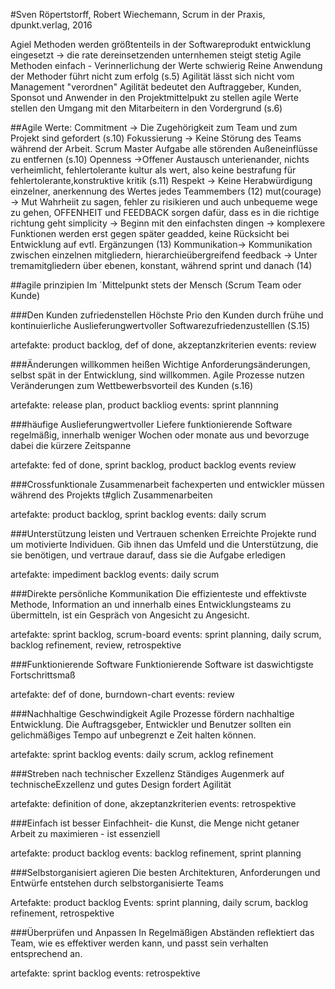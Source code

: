 #Sven Röpertstorff, Robert Wiechemann, Scrum in der Praxis, dpunkt.verlag, 2016

Agiel Methoden werden größtenteils in der Softwareprodukt entwicklung eingesetzt
-> die rate dereinsetzenden unternhemen steigt stetig
Agile Methoden einfach - Verinnerlichung der Werte schwierig
Reine Anwendung der Methoder führt nicht zum erfolg (s.5)
Agilität lässt sich nicht vom Management "verordnen"
Agilität bedeutet den Auftraggeber, Kunden, Sponsot und Anwender in den Projektmittelpukt zu stellen
agile Werte stellen den Umgang mit den Mitarbeitern in den Vordergrund
(s.6)


##Agile Werte:
Commitment -> Die Zugehörigkeit zum Team und zum Projekt sind gefordert (s.10)
Fokussierung -> Keine Störung des Teams während der Arbeit. Scrum Master Aufgabe alle störenden Außeneinflüsse zu entfernen (s.10)
Openness ->Offener Austausch unterienander, nichts verheimlicht, fehlertolerante kultur als wert, also keine bestrafung für fehlertolerante,konstruktive kritik (s.11)
Respekt -> Keine Herabwürdigung einzelner, anerkennung des Wertes jedes Teammembers (12)
mut(courage) -> Mut Wahrheiit zu sagen, fehler zu risikieren und auch unbequeme wege zu gehen, OFFENHEIT und FEEDBACK sorgen dafür, dass es in die richtige richtung geht
simplicity -> Beginn mit den einfachsten dingen -> komplexere Funktionen werden erst gegen später geadded, keine Rücksicht bei Entwicklung auf evtl. Ergänzungen (13)
Kommunikation-> Kommunikation zwischen einzelnen mitgliedern, hierarchieübergreifend
feedback -> Unter tremamitgliedern über ebenen, konstant, während sprint und danach (14)

##agile prinzipien
Im ´Mittelpunkt stets der Mensch (Scrum Team oder Kunde)

###Den Kunden zufriedenstellen
Höchste Prio den Kunden durch frühe und kontinuierliche Auslieferungwertvoller Softwarezufriedenzustelllen (S.15)

artefakte: product backlog, def of done, akzeptanzkriterien
events: review

###Änderungen willkommen heißen
Wichtige Anforderungsänderungen, selbst spät in der Entwicklung, sind willkommen. Agile Prozesse nutzen Veränderungen zum Wettbewerbsvorteil des Kunden (s.16)

artefakte: release plan, product backliog
events: sprint plannning

###häufige Auslieferungwertvoller
Liefere funktionierende Software regelmäßig, innerhalb weniger Wochen oder monate aus und bevorzuge dabei die kürzere Zeitspanne

artefakte: fed of done, sprint backlog, product backlog
events review

###Crossfunktionale Zusammenarbeit
fachexperten und entwickler müssen während des Projekts t#glich Zusammenarbeiten

artefakte: product backlog, sprint backlog
events: daily scrum

###Unterstützung leisten und Vertrauen schenken
Erreichte Projekte rund um motivierte Individuen. Gib ihnen das Umfeld und die Unterstützung, die sie benötigen, und vertraue darauf, dass sie die Aufgabe erledigen

artefakte: impediment backlog
events: daily scrum

###Direkte persönliche Kommunikation
Die effizienteste und effektivste Methode, Information an und innerhalb eines Entwicklungsteams zu übermitteln, ist ein Gespräch von Angesicht zu Angesicht.

artefakte: sprint backlog, scrum-board
events: sprint planning, daily scrum, backlog refinement, review, retrospektive

###Funktionierende Software
Funktionierende  Software ist daswichtigste Fortschrittsmaß

artefakte: def of done, burndown-chart
events: review

###Nachhaltige Geschwindigkeit
Agile Prozesse fördern nachhaltige Entwicklung. Die Auftragsgeber, Entwickler und Benutzer sollten ein gelichmäßiges Tempo auf unbegrenzt e Zeit halten können.

artefakte: sprint backlog
events: daily scrum, acklog refinement

###Streben nach technischer Exzellenz
Ständiges Augenmerk auf technischeExzellenz und gutes Design fordert Agilität

artefakte: definition of done, akzeptanzkriterien
events: retrospektive

###Einfach ist besser
Einfachheit- die Kunst, die Menge nicht getaner Arbeit zu maximieren - ist essenziell

artefakte: product backlog
events: backlog refinement, sprint planning

###Selbstorganisiert agieren
Die besten Architekturen, Anforderungen und Entwürfe entstehen durch selbstorganisierte Teams

Artefakte: product backlog
Events: sprint planning, daily scrum, backlog refinement, retrospektive

###Überprüfen und Anpassen
In Regelmäßigen Abständen reflektiert das Team, wie es effektiver werden kann, und passt sein verhalten entsprechend an.

artefakte: sprint backlog
events: retrospektive
